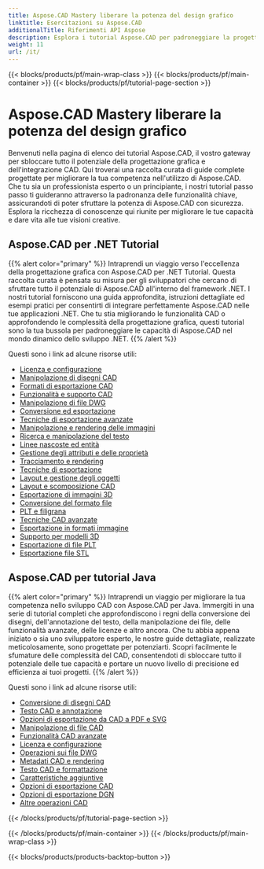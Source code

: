 ```yaml
---
title: Aspose.CAD Mastery liberare la potenza del design grafico
linktitle: Esercitazioni su Aspose.CAD
additionalTitle: Riferimenti API Aspose
description: Esplora i tutorial Aspose.CAD per padroneggiare la progettazione grafica. Migliora le tue competenze con guide dettagliate sull'integrazione CAD e libera il tuo potenziale creativo.
weight: 11
url: /it/
---
```


{{< blocks/products/pf/main-wrap-class >}}
{{< blocks/products/pf/main-container >}}
{{< blocks/products/pf/tutorial-page-section >}}

# Aspose.CAD Mastery liberare la potenza del design grafico


Benvenuti nella pagina di elenco dei tutorial Aspose.CAD, il vostro gateway per sbloccare tutto il potenziale della progettazione grafica e dell'integrazione CAD. Qui troverai una raccolta curata di guide complete progettate per migliorare la tua competenza nell'utilizzo di Aspose.CAD. Che tu sia un professionista esperto o un principiante, i nostri tutorial passo passo ti guideranno attraverso la padronanza delle funzionalità chiave, assicurandoti di poter sfruttare la potenza di Aspose.CAD con sicurezza. Esplora la ricchezza di conoscenze qui riunite per migliorare le tue capacità e dare vita alle tue visioni creative.

## Aspose.CAD per .NET Tutorial
{{% alert color="primary" %}}
Intraprendi un viaggio verso l'eccellenza della progettazione grafica con Aspose.CAD per .NET Tutorial. Questa raccolta curata è pensata su misura per gli sviluppatori che cercano di sfruttare tutto il potenziale di Aspose.CAD all'interno del framework .NET. I nostri tutorial forniscono una guida approfondita, istruzioni dettagliate ed esempi pratici per consentirti di integrare perfettamente Aspose.CAD nelle tue applicazioni .NET. Che tu stia migliorando le funzionalità CAD o approfondendo le complessità della progettazione grafica, questi tutorial sono la tua bussola per padroneggiare le capacità di Aspose.CAD nel mondo dinamico dello sviluppo .NET.
{{% /alert %}}

Questi sono i link ad alcune risorse utili:
 
- [Licenza e configurazione](./net/licensing-and-configuration/)
- [Manipolazione di disegni CAD](./net/cad-drawing-manipulation/)
- [Formati di esportazione CAD](./net/cad-export-formats/)
- [Funzionalità e supporto CAD](./net/cad-features-and-support/)
- [Manipolazione di file DWG](./net/dwg-file-manipulation/)
- [Conversione ed esportazione](./net/conversion-and-export/)
- [Tecniche di esportazione avanzate](./net/advanced-export-techniques/)
- [Manipolazione e rendering delle immagini](./net/image-manipulation-and-rendering/)
- [Ricerca e manipolazione del testo](./net/text-search-and-manipulation/)
- [Linee nascoste ed entità](./net/hidden-lines-and-entities/)
- [Gestione degli attributi e delle proprietà](./net/attribute-and-property-management/)
- [Tracciamento e rendering](./net/tracking-and-rendering/)
- [Tecniche di esportazione](./net/export-techniques/)
- [Layout e gestione degli oggetti](./net/layout-and-object-handling/)
- [Layout e scomposizione CAD](./net/cad-layouts-and-decomposition/)
- [Esportazione di immagini 3D](./net/3d-image-export/)
- [Conversione del formato file](./net/file-format-conversion/)
- [PLT e filigrana](./net/plt-and-watermarking/)
- [Tecniche CAD avanzate](./net/advanced-cad-techniques/)
- [Esportazione in formati immagine](./net/exporting-to-image-formats/)
- [Supporto per modelli 3D](./net/3d-model-support/)
- [Esportazione di file PLT](./net/exporting-plt-files/)
- [Esportazione file STL](./net/stl-file-export/)


## Aspose.CAD per tutorial Java
{{% alert color="primary" %}}
Intraprendi un viaggio per migliorare la tua competenza nello sviluppo CAD con Aspose.CAD per Java. Immergiti in una serie di tutorial completi che approfondiscono i regni della conversione dei disegni, dell'annotazione del testo, della manipolazione dei file, delle funzionalità avanzate, delle licenze e altro ancora. Che tu abbia appena iniziato o sia uno sviluppatore esperto, le nostre guide dettagliate, realizzate meticolosamente, sono progettate per potenziarti. Scopri facilmente le sfumature delle complessità del CAD, consentendoti di sbloccare tutto il potenziale delle tue capacità e portare un nuovo livello di precisione ed efficienza ai tuoi progetti.
{{% /alert %}}

Questi sono i link ad alcune risorse utili:
 
- [Conversione di disegni CAD](./java/cad-drawing-conversion/)
- [Testo CAD e annotazione](./java/cad-text-and-annotation/)
- [Opzioni di esportazione da CAD a PDF e SVG](./java/cad-to-pdf-and-svg-export-options/)
- [Manipolazione di file CAD](./java/cad-file-manipulation/)
- [Funzionalità CAD avanzate](./java/advanced-cad-features/)
- [Licenza e configurazione](./java/licensing-and-configuration/)
- [Operazioni sui file DWG](./java/dwg-file-operations/)
- [Metadati CAD e rendering](./java/cad-meta-data-and-rendering/)
- [Testo CAD e formattazione](./java/cad-text-and-formatting/)
- [Caratteristiche aggiuntive](./java/additional-features/)
- [Opzioni di esportazione CAD](./java/cad-export-options/)
- [Opzioni di esportazione DGN](./java/dgn-export-options/)
- [Altre operazioni CAD](./java/other-cad-operations/)




{{< /blocks/products/pf/tutorial-page-section >}}

{{< /blocks/products/pf/main-container >}}
{{< /blocks/products/pf/main-wrap-class >}}

{{< blocks/products/products-backtop-button >}}
